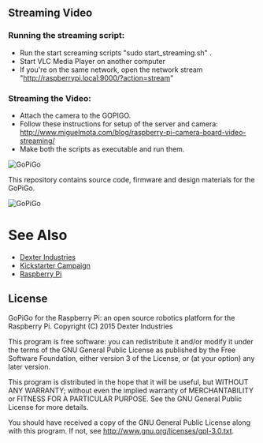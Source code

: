 ## Streaming Video

### Running the streaming script:
- Run the start screaming scripts
"sudo start_streaming.sh" .
- Start VLC Media Player on another computer
- If you're on the same network, open the network stream "http://raspberrypi.local:9000/?action=stream"

### Streaming the Video:
- Attach the camera to the GOPIGO.
- Follow these instructions for setup of the server and camera:  http://www.miguelmota.com/blog/raspberry-pi-camera-board-video-streaming/
- Make both the scripts as executable and run them. 



![ GoPiGo ](https://raw.githubusercontent.com/DexterInd/GoPiGo/master/GoPiGo_Chassis-300.jpg)

This repository contains source code, firmware and design materials for the GoPiGo.

![ GoPiGo ](https://raw.githubusercontent.com/DexterInd/GoPiGo/master/GoPiGo_Front_Facing_Camera300.jpg)

# See Also

- [Dexter Industries](http://www.dexterindustries.com/GoPiGo)
- [Kickstarter Campaign](http://kck.st/Q6vVOP)
- [Raspberry Pi](http://www.raspberrypi.org/)


## License
GoPiGo for the Raspberry Pi: an open source robotics platform for the Raspberry Pi.
Copyright (C) 2015  Dexter Industries

This program is free software: you can redistribute it and/or modify
it under the terms of the GNU General Public License as published by
the Free Software Foundation, either version 3 of the License, or
(at your option) any later version.

This program is distributed in the hope that it will be useful,
but WITHOUT ANY WARRANTY; without even the implied warranty of
MERCHANTABILITY or FITNESS FOR A PARTICULAR PURPOSE.  See the
GNU General Public License for more details.

You should have received a copy of the GNU General Public License
along with this program.  If not, see <http://www.gnu.org/licenses/gpl-3.0.txt>.